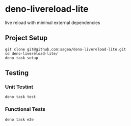# deno-livereload-lite

live reload with minimal external dependencies

## Project Setup
```
git clone git@github.com:sagea/deno-livereload-lite.git
cd deno-livereload-lite/
deno task setup
```

## Testing

### Unit Testint

```
deno task test
```

### Functional Tests

```
deno task e2e
```
